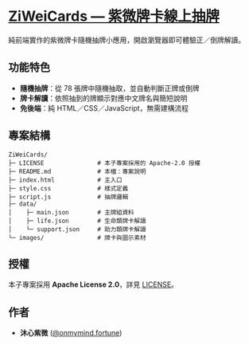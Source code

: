 # [ZiWeiCards — 紫微牌卡線上抽牌](https://onmymindfortune.github.io/ZiWeiCards/)

純前端實作的紫微牌卡隨機抽牌小應用，開啟瀏覽器即可體驗正／倒牌解讀。

## 功能特色

- **隨機抽牌**：從 78 張牌中隨機抽取，並自動判斷正牌或倒牌  
- **牌卡解讀**：依照抽到的牌顯示對應中文牌名與簡短說明  
- **免後端**：純 HTML／CSS／JavaScript，無需建構流程

## 專案結構

```
ZiWeiCards/
├─ LICENSE               # 本子專案採用的 Apache-2.0 授權
├─ README.md             # 本檔：專案說明
├─ index.html            # 主入口
├─ style.css             # 樣式定義
├─ script.js             # 抽牌邏輯
├─ data/
│    ├─ main.json        # 主牌組資料
│    ├─ life.json        # 生命類牌卡解讀
│    └─ support.json     # 助力類牌卡解讀
└─ images/               # 牌卡與圖示素材
```

## 授權

本子專案採用 **Apache License 2.0**，詳見 [LICENSE](LICENSE)。

## 作者

- **沐心紫微** ([@onmymind.fortune](https://www.instagram.com/onmymind.fortune/))

